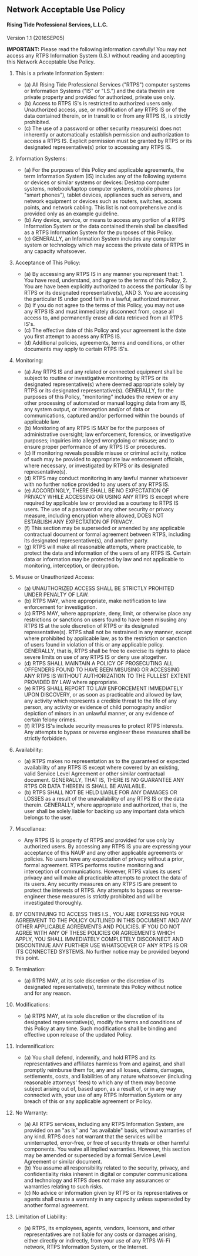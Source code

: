 ## Network Acceptable Use Policy
#### Rising Tide Professional Services, L.L.C.
Version 1.1 (2016SEP05)

**IMPORTANT:** Please read the following information carefully! You may not access any RTPS Information System (I.S.) without reading and accepting this Network Acceptable Use Policy.

1. This is a private Information System:
 	* (a) All Rising Tide Professional Services ("RTPS") computer systems or Information Systems ("IS" or "I.S.") and the data therein are private property and provided for authorized, private use only.
	* (b) Access to RTPS IS's is restricted to authorized users only. Unauthorized access, use, or modification of any RTPS IS or of the data contained therein, or in transit to or from any RTPS IS, is strictly prohibited.
	* (c) The use of a password or other security measure(s) does not inherently or automatically establish permission and authorization to access a RTPS IS. Explicit permission must be granted by RTPS or its designated representative(s) prior to accessing any RTPS IS.

2. Information Systems:
	* (a) For the purposes of this Policy and applicable agreements, the term Information System (IS) includes any of the following systems or devices or similar systems or devices: Desktop computer systems, notebook/laptop computer systems, mobile phones (or "smart phones"), tablet devices, appliances such as servers, and network equipment or devices such as routers, switches, access points, and network cabling. This list is not comprehensive and is provided only as an example guideline.
	* (b) Any device, service, or means to access any portion of a RTPS Information System or the data contained therein shall be classified as a RTPS Information System for the purposes of this Policy.
	* (c) GENERALLY, an Information System includes any computer system or technology which may access the private data of RTPS in any capacity whatsoever.

3. Acceptance of This Policy:
	* (a) By accessing any RTPS IS in any manner you represent that: 1. You have read, understand, and agree to the terms of this Policy, 2. You are have been explicitly authorized to access the particular IS by RTPS or its designated representative(s), AND 3. You are accessing the particular IS under good faith in a lawful, authorized manner.
	* (b) If you do not agree to the terms of this Policy, you may not use any RTPS IS and must immediately disconnect from, cease all access to, and permanently erase all data retrieved from all RTPS IS's.
	* (c) The effective date of this Policy and your agreement is the date you first attempt to access any RTPS IS.
	* (d) Additional policies, agreements, terms and conditions, or other documents may apply to certain RTPS IS's.

4. Monitoring:
	* (a) Any RTPS IS and any related or connected equipment shall be subject to routine or investigative monitoring by RTPS or its designated representative(s) where deemed appropriate solely by RTPS or its designated representative(s). GENERALLY, for the purposes of this Policy, "monitoring" includes the review or any other processing of automated or manual logging data from any IS, any system output, or interception and/or of data or communications, captured and/or performed within the bounds of applicable law.
	* (b) Monitoring of any RTPS IS MAY be for the purposes of administrative oversight; law enforcement, forensics, or investigative purposes; inquiries into alleged wrongdoing or misuse; and to ensure proper performance of any RTPS IS or procedures.
	* (c) If monitoring reveals possible misuse or criminal activity, notice of such may be provided to appropriate law enforcement officials, where necessary, or investigated by RTPS or its designated representative(s).
	* (d) RTPS may conduct monitoring in any lawful manner whatsoever with no further notice provided to any users of any RTPS IS.
	* (e) ACCORDINGLY, THERE SHALL BE NO EXPECTATION OF PRIVACY WHILE ACCESSING OR USING ANY RTPS IS except where required by applicable law or provided as a courtesy to RTPS IS users. The use of a password or any other security or privacy measure, including encryption where allowed, DOES NOT ESTABLISH ANY EXPECTATION OF PRIVACY.
	* (f) This section may be superseded or amended by any applicable contractual document or formal agreement between RTPS, including its designated representative(s), and another party.
	* (g) RTPS will make all reasonable attempts, where practicable, to protect the data and information of the users of any RTPS IS. Certain data or information may be protected by law and not applicable to monitoring, interception, or decryption.

5. Misuse or Unauthorized Access:
	* (a) UNAUTHORIZED ACCESS SHALL BE STRICTLY PROHITED UNDER PENALTY OF LAW.
	* (b) RTPS MAY, where appropriate, make notification to law enforcement for investigation.
	* (c) RTPS MAY, where appropriate, deny, limit, or otherwise place any restrictions or sanctions on users found to have been misusing any RTPS IS at the sole discretion of RTPS or its designated representative(s). RTPS shall not be restrained in any manner, except where prohibited by applicable law, as to the restriction or sanction of users found in violation of this or any applicable policy. GENERALLY, that is, RTPS shall be free to exercise its rights to place severe limits on use of any RTPS IS or deny use altogether.
	* (d) RTPS SHALL MAINTAIN A POLICY OF PROSECUTING ALL OFFENDERS FOUND TO HAVE BEEN MISUSING OR ACCESSING ANY RTPS IS WITHOUT AUTHORIZATION TO THE FULLEST EXTENT PROVIDED BY LAW where appropriate.
	* (e) RTPS SHALL REPORT TO LAW ENFORCEMENT IMMEDIATELY UPON DISCOVERY, or as soon as practicable and allowed by law, any activity which represents a credible threat to the life of any person, any activity or evidence of child pornography and/or depiction of minors in an unlawful manner, or any evidence of certain felony crimes.
	* (f) RTPS IS's include security measures to protect RTPS interests. Any attempts to bypass or reverse engineer these measures shall be strictly forbidden.

6. Availability:
	* (a) RTPS makes no representation as to the guaranteed or expected availability of any RTPS IS except where covered by an existing, valid Service Level Agreement or other similar contractual document. GENERALLY, THAT IS, THERE IS NO GUARANTEE ANY RTPS OR DATA THEREIN IS SHALL BE AVAILABLE.
	* (b) RTPS SHALL NOT BE HELD LIABLE FOR ANY DAMAGES OR LOSSES as a result of the unavailability of any RTPS IS or the data therein. GENERALLY, where appropriate and authorized, that is, the user shall be solely liable for backing up any important data which belongs to the user.

7. Miscellanea:
	* Any RTPS IS is property of RTPS and provided for use only by authorized users. By accessing any RTPS IS you are expressing your acceptance of this NAUP and any other applicable agreements or policies. No users have any expectation of privacy without a prior, formal agreement. RTPS performs routine monitoring and interception of communications. However, RTPS values its users' privacy and will make all practicable attempts to protect the data of its users. Any security measures on any RTPS IS are present to protect the interests of RTPS. Any attempts to bypass or reverse-engineer these measures is strictly prohibited and will be investigated thoroughly.

8. BY CONTINUING TO ACCESS THIS I.S., YOU ARE EXPRESSING YOUR AGREEMENT TO THE POLICY OUTLINED IN THIS DOCUMENT AND ANY OTHER APPLICABLE AGREEMENTS AND POLICIES. IF YOU DO NOT AGREE WITH ANY OF THESE POLICIES OR AGREEMENTS WHICH APPLY, YOU SHALL IMMEDIATELY COMPLETELY DISCONNECT AND DISCONTINUE ANY FURTHER USE WHATSOEVER OF ANY RTPS IS OR ITS CONNECTED SYSTEMS. No further notice may be provided beyond this point.

9. Termination:
	* (a) RTPS MAY, at its sole discretion or the discretion of its designated representative(s), terminate this Policy without notice and for any reason.

10. Modifications:
	* (a) RTPS MAY, at its sole discretion or the discretion of its designated representative(s), modify the terms and conditions of this Policy at any time. Such modifications shall be binding and effective upon release of the updated Policy.

11. Indemnification:
	* (a) You shall defend, indemnify, and hold RTPS and its representatives and affiliates harmless from and against, and shall promptly reimburse them for, any and all losses, claims, damages, settlements, costs, and liabilities of any nature whatsoever (including reasonable attorneys' fees) to which any of them may become subject arising out of, based upon, as a result of, or in any way connected with, your use of any RTPS Information System or any breach of this or any applicable agreement or Policy.

12. No Warranty:
	* (a) All RTPS services, including any RTPS Information System, are provided on an "as is" and "as available" basis, without warranties of any kind. RTPS does not warrant that the services will be uninterrupted, error-free, or free of security threats or other harmful components. You waive all implied warranties. However, this section may be amended or superseded by a formal Service Level Agreement or similar document.
	* (b) You assume all responsibility related to the security, privacy, and confidentiality risks inherent in digital or computer communications and technology and RTPS does not make any assurances or warranties relating to such risks.
	* (c) No advice or information given by RTPS or its representatives or agents shall create a warranty in any capacity unless superseded by another formal agreement.

13. Limitation of Liability:
	* (a) RTPS, its employees, agents, vendors, licensors, and other representatives are not liable for any costs or damages arising, either directly or indirectly, from your use of any RTPS Wi-Fi network, RTPS Information System, or the Internet.

